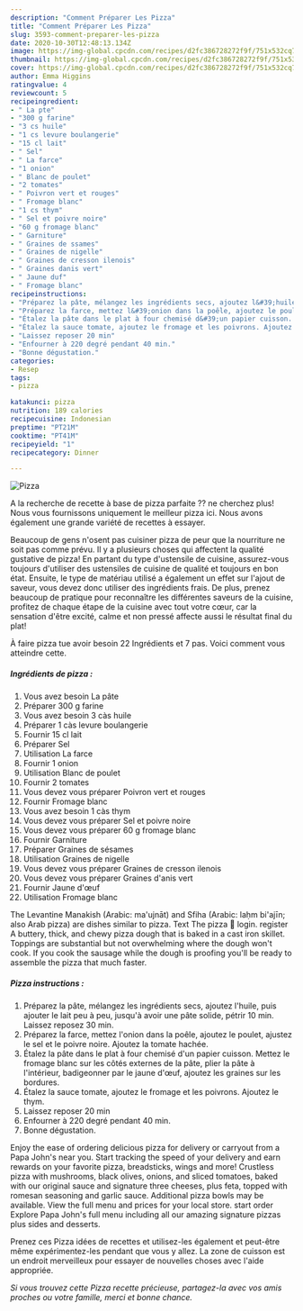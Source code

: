 ```yaml
---
description: "Comment Préparer Les Pizza"
title: "Comment Préparer Les Pizza"
slug: 3593-comment-preparer-les-pizza
date: 2020-10-30T12:48:13.134Z
image: https://img-global.cpcdn.com/recipes/d2fc386728272f9f/751x532cq70/pizza-photo-principale-de-la-recette.jpg
thumbnail: https://img-global.cpcdn.com/recipes/d2fc386728272f9f/751x532cq70/pizza-photo-principale-de-la-recette.jpg
cover: https://img-global.cpcdn.com/recipes/d2fc386728272f9f/751x532cq70/pizza-photo-principale-de-la-recette.jpg
author: Emma Higgins
ratingvalue: 4
reviewcount: 5
recipeingredient:
- " La pte"
- "300 g farine"
- "3 cs huile"
- "1 cs levure boulangerie"
- "15 cl lait"
- " Sel"
- " La farce"
- "1 onion"
- " Blanc de poulet"
- "2 tomates"
- " Poivron vert et rouges"
- " Fromage blanc"
- "1 cs thym"
- " Sel et poivre noire"
- "60 g fromage blanc"
- " Garniture"
- " Graines de ssames"
- " Graines de nigelle"
- " Graines de cresson ilenois"
- " Graines danis vert"
- " Jaune duf"
- " Fromage blanc"
recipeinstructions:
- "Préparez la pâte, mélangez les ingrédients secs, ajoutez l&#39;huile, puis ajouter le lait peu à peu, jusqu&#39;à avoir une pâte solide, pétrir 10 min. Laissez reposez 30 min."
- "Préparez la farce, mettez l&#39;onion dans la poêle, ajoutez le poulet, ajustez le sel et le poivre noire. Ajoutez la tomate hachée."
- "Étalez la pâte dans le plat à four chemisé d&#39;un papier cuisson. Mettez le fromage blanc sur les côtés externes de la pâte, plier la pâte à l&#39;intérieur, badigeonner par le jaune d&#39;œuf, ajoutez les graines sur les bordures."
- "Étalez la sauce tomate, ajoutez le fromage et les poivrons. Ajoutez le thym."
- "Laissez reposer 20 min"
- "Enfourner à 220 degré pendant 40 min."
- "Bonne dégustation."
categories:
- Resep
tags:
- pizza

katakunci: pizza 
nutrition: 189 calories
recipecuisine: Indonesian
preptime: "PT21M"
cooktime: "PT41M"
recipeyield: "1"
recipecategory: Dinner

---
```



![Pizza](https://img-global.cpcdn.com/recipes/d2fc386728272f9f/751x532cq70/pizza-photo-principale-de-la-recette.jpg)

A la recherche de recette à base de pizza parfaite ?? ne cherchez plus! Nous vous fournissons uniquement le meilleur pizza ici. Nous avons également une grande variété de recettes à essayer.

Beaucoup de gens n'osent pas cuisiner pizza de peur que la nourriture ne soit pas comme prévu. Il y a plusieurs choses qui affectent la qualité gustative de pizza! En partant du type d'ustensile de cuisine, assurez-vous toujours d'utiliser des ustensiles de cuisine de qualité et toujours en bon état. Ensuite, le type de matériau utilisé a également un effet sur l'ajout de saveur, vous devez donc utiliser des ingrédients frais. De plus, prenez beaucoup de pratique pour reconnaître les différentes saveurs de la cuisine, profitez de chaque étape de la cuisine avec tout votre cœur, car la sensation d'être excité, calme et non pressé affecte aussi le résultat final du plat!

<!--inarticleads1-->

À faire pizza tue avoir besoin 22 Ingrédients et 7 pas. Voici comment vous atteindre cette.

##### Ingrédients de pizza :

1. Vous avez besoin  La pâte
1. Préparer 300 g farine
1. Vous avez besoin 3 càs huile
1. Préparer 1 càs levure boulangerie
1. Fournir 15 cl lait
1. Préparer  Sel
1. Utilisation  La farce
1. Fournir 1 onion
1. Utilisation  Blanc de poulet
1. Fournir 2 tomates
1. Vous devez vous préparer  Poivron vert et rouges
1. Fournir  Fromage blanc
1. Vous avez besoin 1 càs thym
1. Vous devez vous préparer  Sel et poivre noire
1. Vous devez vous préparer 60 g fromage blanc
1. Fournir  Garniture
1. Préparer  Graines de sésames
1. Utilisation  Graines de nigelle
1. Vous devez vous préparer  Graines de cresson ilenois
1. Vous devez vous préparer  Graines d&#39;anis vert
1. Fournir  Jaune d&#39;œuf
1. Utilisation  Fromage blanc


The Levantine Manakish (Arabic: ma&#39;ujnāt) and Sfiha (Arabic: laḥm bi&#39;ajīn; also Arab pizza) are dishes similar to pizza. Text The pizza 🔌 login. register A buttery, thick, and chewy pizza dough that is baked in a cast iron skillet. Toppings are substantial but not overwhelming where the dough won&#39;t cook. If you cook the sausage while the dough is proofing you&#39;ll be ready to assemble the pizza that much faster. 

<!--inarticleads2-->

##### Pizza instructions :

1. Préparez la pâte, mélangez les ingrédients secs, ajoutez l&#39;huile, puis ajouter le lait peu à peu, jusqu&#39;à avoir une pâte solide, pétrir 10 min. Laissez reposez 30 min.
1. Préparez la farce, mettez l&#39;onion dans la poêle, ajoutez le poulet, ajustez le sel et le poivre noire. Ajoutez la tomate hachée.
1. Étalez la pâte dans le plat à four chemisé d&#39;un papier cuisson. Mettez le fromage blanc sur les côtés externes de la pâte, plier la pâte à l&#39;intérieur, badigeonner par le jaune d&#39;œuf, ajoutez les graines sur les bordures.
1. Étalez la sauce tomate, ajoutez le fromage et les poivrons. Ajoutez le thym.
1. Laissez reposer 20 min
1. Enfourner à 220 degré pendant 40 min.
1. Bonne dégustation.


Enjoy the ease of ordering delicious pizza for delivery or carryout from a Papa John&#39;s near you. Start tracking the speed of your delivery and earn rewards on your favorite pizza, breadsticks, wings and more! Crustless pizza with mushrooms, black olives, onions, and sliced tomatoes, baked with our original sauce and signature three cheeses, plus feta, topped with romesan seasoning and garlic sauce. Additional pizza bowls may be available. View the full menu and prices for your local store. start order Explore Papa John&#39;s full menu including all our amazing signature pizzas plus sides and desserts. 

<!--inarticleads1-->

<p>
Prenez ces Pizza idées de recettes et utilisez-les également et peut-être même expérimentez-les pendant que vous y allez. La zone de cuisson est un endroit merveilleux pour essayer de nouvelles choses avec l'aide appropriée.
</p>

<p>
<i>Si vous trouvez cette Pizza recette précieuse, partagez-la avec vos amis proches ou votre famille, merci et bonne chance.</i>
</p>
